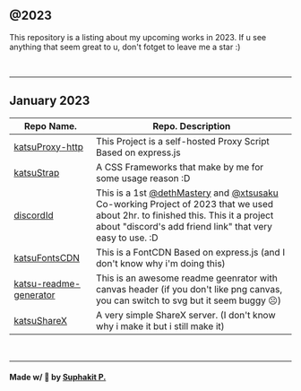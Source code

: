 ## @2023

This repository is a listing about my upcoming works in 2023. If u see anything that seem great to u, don't fotget to leave me a star :)

<br />
<hr />

## January 2023
|Repo Name.|Repo. Description|
|---------------|------------------------------|
|[katsuProxy-http](https://github.com/dethMastery/katsuProxy-http)|This Project is a self-hosted Proxy Script Based on express.js|
|[katsuStrap](https://dethmastery.github.io/katsuStrap/)|A CSS Frameworks that make by me for some usage reason :D|
|[discordId](https://did.000198.xyz/)|This is a 1st [@dethMastery](https://github.com/dethmastery) and [@xtsusaku](https://github.com/xtsusaku) Co-working Project of 2023 that we used about 2hr. to finished this. This it a project about "discord's add friend link" that very easy to use. :D|
|[katsuFontsCDN](https://cdn.katsuragi.cyou)|This is a FontCDN Based on express.js (and I don't know why i'm doing this)|
|[katsu-readme-generator](https://github.com/dethMastery/katsu-readme-gen/)|This is an awesome readme geenrator with canvas header (if you don't like png canvas, you can switch to svg but it seem buggy ☹️)|
|[katsuShareX](https://github.com/dethMastery/katsuShareX)|A very simple ShareX server. (I don't know why i make it but i still make it)|

<br />
<hr />

#### Made w/ 🤍 by [Suphakit P.](https://suphakit.net/)
